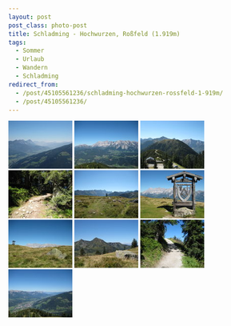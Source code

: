 ```yaml
---
layout: post
post_class: photo-post
title: Schladming - Hochwurzen, Roßfeld (1.919m)
tags:
  - Sommer
  - Urlaub
  - Wandern
  - Schladming
redirect_from:
  - /post/45105561236/schladming-hochwurzen-rossfeld-1-919m/
  - /post/45105561236/
---
```

[![](/photos/2012-09-08-01-th.jpg)](/photos/2012-09-08-01-hd.jpg)
[![](/photos/2012-09-08-02-th.jpg)](/photos/2012-09-08-02-hd.jpg)
[![](/photos/2012-09-08-03-th.jpg)](/photos/2012-09-08-03-hd.jpg)
[![](/photos/2012-09-08-04-th.jpg)](/photos/2012-09-08-04-hd.jpg)
[![](/photos/2012-09-08-05-th.jpg)](/photos/2012-09-08-05-hd.jpg)
[![](/photos/2012-09-08-06-th.jpg)](/photos/2012-09-08-06-hd.jpg)
[![](/photos/2012-09-08-07-th.jpg)](/photos/2012-09-08-07-hd.jpg)
[![](/photos/2012-09-08-08-th.jpg)](/photos/2012-09-08-08-hd.jpg)
[![](/photos/2012-09-08-09-th.jpg)](/photos/2012-09-08-09-hd.jpg)
[![](/photos/2012-09-08-10-th.jpg)](/photos/2012-09-08-10-hd.jpg)
